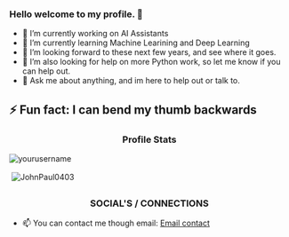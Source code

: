 ### Hello welcome to my profile. 👋

* 🔭 I’m currently working on AI Assistants
* 🌱 I’m currently learning Machine Learining and Deep Learning
* 👯 I’m looking forward to these next few years, and see where it goes.
* 🤔 I’m also looking for help on more Python work, so let me know if you can help out.
* 💬 Ask me about anything, and im here to help out or talk to.

## ⚡ Fun fact: I can bend my thumb backwards

<h3 align="center">Profile Stats</h3>

<p align="left"> <img src="https://komarev.com/ghpvc/?username=JohnPaul0403" alt="yourusername" /> </p>

<p>&nbsp;<img align="center" src="https://github-readme-stats.vercel.app/api?username=JohnPaul0403&show_icons=true" alt="JohnPaul0403" /></p>

## <h3 align="center">SOCIAL'S / CONNECTIONS</h3>

* 📫 You can contact me though email: [Email contact](johpar2004@gmail.com)
